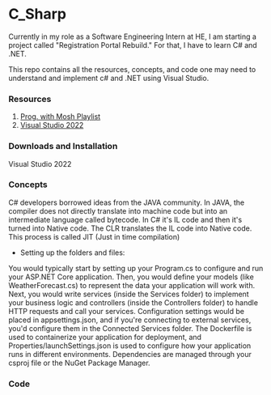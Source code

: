 # C_Sharp

Currently in my role as a Software Engineering Intern at HE, I am starting a project called "Registration Portal Rebuild." For that, I have to learn C# and .NET.

This repo contains all the resources, concepts, and code one may need to understand and implement c# and .NET using Visual Studio.

### Resources

1. [Prog. with Mosh Playlist](https://www.youtube.com/watch?v=gfkTfcpWqAY&list=PLTjRvDozrdlz3_FPXwb6lX_HoGXa09Yef)
2. [Visual Studio 2022](https://www.youtube.com/watch?v=VcU2HGsxeII)

### Downloads and Installation

Visual Studio 2022



### Concepts

C# developers borrowed ideas from the JAVA community. In JAVA, the compiler does not directly translate into machine code but into an intermediate language called bytecode. In C# it's IL code and then it's turned into Native code. The CLR translates the IL code into Native code. This process is called JIT (Just in time compilation)

- Setting up the folders and files:

You would typically start by setting up your Program.cs to configure and run your ASP.NET Core application. Then, you would define your models (like WeatherForecast.cs) to represent the data your application will work with. Next, you would write services (inside the Services folder) to implement your business logic and controllers (inside the Controllers folder) to handle HTTP requests and call your services. Configuration settings would be placed in appsettings.json, and if you're connecting to external services, you'd configure them in the Connected Services folder. The Dockerfile is used to containerize your application for deployment, and Properties/launchSettings.json is used to configure how your application runs in different environments. Dependencies are managed through your csproj file or the NuGet Package Manager.

### Code

